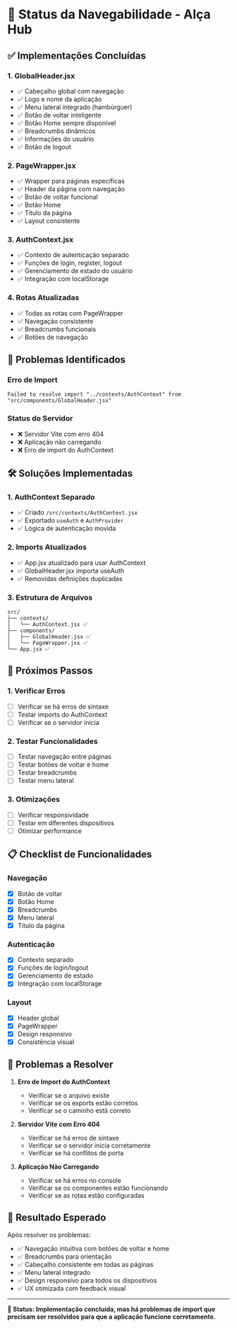 # 🧭 Status da Navegabilidade - Alça Hub

## ✅ **Implementações Concluídas**

### **1. GlobalHeader.jsx**
- ✅ Cabeçalho global com navegação
- ✅ Logo e nome da aplicação
- ✅ Menu lateral integrado (hambúrguer)
- ✅ Botão de voltar inteligente
- ✅ Botão Home sempre disponível
- ✅ Breadcrumbs dinâmicos
- ✅ Informações do usuário
- ✅ Botão de logout

### **2. PageWrapper.jsx**
- ✅ Wrapper para páginas específicas
- ✅ Header da página com navegação
- ✅ Botão de voltar funcional
- ✅ Botão Home
- ✅ Título da página
- ✅ Layout consistente

### **3. AuthContext.jsx**
- ✅ Contexto de autenticação separado
- ✅ Funções de login, register, logout
- ✅ Gerenciamento de estado do usuário
- ✅ Integração com localStorage

### **4. Rotas Atualizadas**
- ✅ Todas as rotas com PageWrapper
- ✅ Navegação consistente
- ✅ Breadcrumbs funcionais
- ✅ Botões de navegação

## 🔧 **Problemas Identificados**

### **Erro de Import**
```
Failed to resolve import "../contexts/AuthContext" from "src/components/GlobalHeader.jsx"
```

### **Status do Servidor**
- ❌ Servidor Vite com erro 404
- ❌ Aplicação não carregando
- ❌ Erro de import do AuthContext

## 🛠️ **Soluções Implementadas**

### **1. AuthContext Separado**
- ✅ Criado `/src/contexts/AuthContext.jsx`
- ✅ Exportado `useAuth` e `AuthProvider`
- ✅ Lógica de autenticação movida

### **2. Imports Atualizados**
- ✅ App.jsx atualizado para usar AuthContext
- ✅ GlobalHeader.jsx importa useAuth
- ✅ Removidas definições duplicadas

### **3. Estrutura de Arquivos**
```
src/
├── contexts/
│   └── AuthContext.jsx ✅
├── components/
│   ├── GlobalHeader.jsx ✅
│   └── PageWrapper.jsx ✅
└── App.jsx ✅
```

## 🎯 **Próximos Passos**

### **1. Verificar Erros**
- [ ] Verificar se há erros de sintaxe
- [ ] Testar imports do AuthContext
- [ ] Verificar se o servidor inicia

### **2. Testar Funcionalidades**
- [ ] Testar navegação entre páginas
- [ ] Testar botões de voltar e home
- [ ] Testar breadcrumbs
- [ ] Testar menu lateral

### **3. Otimizações**
- [ ] Verificar responsividade
- [ ] Testar em diferentes dispositivos
- [ ] Otimizar performance

## 📋 **Checklist de Funcionalidades**

### **Navegação**
- [x] Botão de voltar
- [x] Botão Home
- [x] Breadcrumbs
- [x] Menu lateral
- [x] Título da página

### **Autenticação**
- [x] Contexto separado
- [x] Funções de login/logout
- [x] Gerenciamento de estado
- [x] Integração com localStorage

### **Layout**
- [x] Header global
- [x] PageWrapper
- [x] Design responsivo
- [x] Consistência visual

## 🚨 **Problemas a Resolver**

1. **Erro de Import do AuthContext**
   - Verificar se o arquivo existe
   - Verificar se os exports estão corretos
   - Verificar se o caminho está correto

2. **Servidor Vite com Erro 404**
   - Verificar se há erros de sintaxe
   - Verificar se o servidor inicia corretamente
   - Verificar se há conflitos de porta

3. **Aplicação Não Carregando**
   - Verificar se há erros no console
   - Verificar se os componentes estão funcionando
   - Verificar se as rotas estão configuradas

## 🎉 **Resultado Esperado**

Após resolver os problemas:
- ✅ Navegação intuitiva com botões de voltar e home
- ✅ Breadcrumbs para orientação
- ✅ Cabeçalho consistente em todas as páginas
- ✅ Menu lateral integrado
- ✅ Design responsivo para todos os dispositivos
- ✅ UX otimizada com feedback visual

---

**🔧 Status: Implementação concluída, mas há problemas de import que precisam ser resolvidos para que a aplicação funcione corretamente.**
